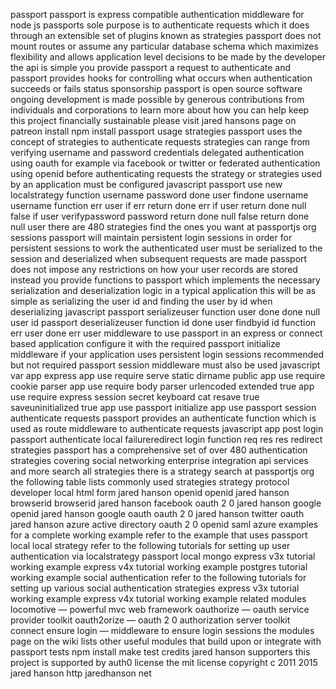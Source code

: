 passport passport is express compatible authentication middleware for node js passports sole purpose is to authenticate requests which it does through an extensible set of plugins known as strategies passport does not mount routes or assume any particular database schema which maximizes flexibility and allows application level decisions to be made by the developer the api is simple you provide passport a request to authenticate and passport provides hooks for controlling what occurs when authentication succeeds or fails status sponsorship passport is open source software ongoing development is made possible by generous contributions from individuals and corporations to learn more about how you can help keep this project financially sustainable please visit jared hansons page on patreon install npm install passport usage strategies passport uses the concept of strategies to authenticate requests strategies can range from verifying username and password credentials delegated authentication using oauth for example via facebook or twitter or federated authentication using openid before authenticating requests the strategy or strategies used by an application must be configured javascript passport use new localstrategy function username password done user findone username username function err user if err return done err if user return done null false if user verifypassword password return done null false return done null user there are 480 strategies find the ones you want at passportjs org sessions passport will maintain persistent login sessions in order for persistent sessions to work the authenticated user must be serialized to the session and deserialized when subsequent requests are made passport does not impose any restrictions on how your user records are stored instead you provide functions to passport which implements the necessary serialization and deserialization logic in a typical application this will be as simple as serializing the user id and finding the user by id when deserializing javascript passport serializeuser function user done done null user id passport deserializeuser function id done user findbyid id function err user done err user middleware to use passport in an express or connect based application configure it with the required passport initialize middleware if your application uses persistent login sessions recommended but not required passport session middleware must also be used javascript var app express app use require serve static dirname public app use require cookie parser app use require body parser urlencoded extended true app use require express session secret keyboard cat resave true saveuninitialized true app use passport initialize app use passport session authenticate requests passport provides an authenticate function which is used as route middleware to authenticate requests javascript app post login passport authenticate local failureredirect login function req res res redirect strategies passport has a comprehensive set of over 480 authentication strategies covering social networking enterprise integration api services and more search all strategies there is a strategy search at passportjs org the following table lists commonly used strategies strategy protocol developer local html form jared hanson openid openid jared hanson browserid browserid jared hanson facebook oauth 2 0 jared hanson google openid jared hanson google oauth oauth 2 0 jared hanson twitter oauth jared hanson azure active directory oauth 2 0 openid saml azure examples for a complete working example refer to the example that uses passport local local strategy refer to the following tutorials for setting up user authentication via localstrategy passport local mongo express v3x tutorial working example express v4x tutorial working example postgres tutorial working example social authentication refer to the following tutorials for setting up various social authentication strategies express v3x tutorial working example express v4x tutorial working example related modules locomotive — powerful mvc web framework oauthorize — oauth service provider toolkit oauth2orize — oauth 2 0 authorization server toolkit connect ensure login — middleware to ensure login sessions the modules page on the wiki lists other useful modules that build upon or integrate with passport tests npm install make test credits jared hanson supporters this project is supported by auth0 license the mit license copyright c 2011 2015 jared hanson http jaredhanson net